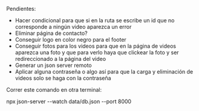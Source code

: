 Pendientes:
- Hacer condicional para que si en la ruta se escribe un id que no corresponde a ningún video aparezca un error
- Eliminar página de contacto?
- Conseguir logo en color negro para el footer
- Conseguir fotos para los videos para que en la página de videos aparezca una foto y que para verlo haya que clickear la foto y ser redireccionado a la página del video
- Generar un json server remoto
- Aplicar alguna contraseña o algo así para que la carga y eliminación de videos solo se haga con la contraseña

Correr este comando en otra terminal:

npx json-server --watch data/db.json --port 8000